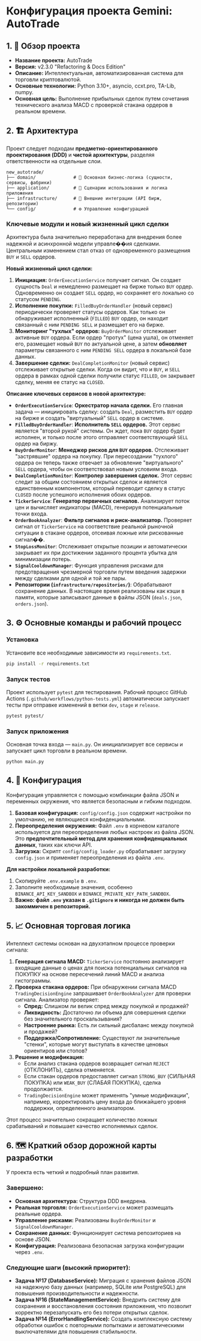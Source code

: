 # Конфигурация проекта Gemini: AutoTrade

## 1. 🎯 Обзор проекта

- **Название проекта:** AutoTrade
- **Версия:** v2.3.0 "Refactoring & Docs Edition"
- **Описание:** Интеллектуальная, автоматизированная система для торговли криптовалютой.
- **Основные технологии:** Python 3.10+, asyncio, ccxt.pro, TA-Lib, numpy.
- **Основная цель:** Выполнение прибыльных сделок путем сочетания технического анализа MACD с проверкой стакана ордеров в реальном времени.

## 2. 🏗️ Архитектура

Проект следует подходам **предметно-ориентированного проектирования (DDD)** и **чистой архитектуры**, разделяя ответственности на отдельные слои.

```
new_autotrade/
├── domain/              # 🧠 Основная бизнес-логика (сущности, сервисы, фабрики)
├── application/         # 🚀 Сценарии использования и логика приложения
├── infrastructure/      # 🔌 Внешние интеграции (API бирж, репозитории)
└── config/              # ⚙️ Управление конфигурацией
```

### Ключевые модули и новый жизненный цикл сделки

Архитектура была значительно переработана для внедрения более надежной и асинхронной модели управле��ия сделками. Центральным изменением стал отказ от одновременного размещения `BUY` и `SELL` ордеров.

**Новый жизненный цикл сделки:**

1.  **Инициация:** `OrderExecutionService` получает сигнал. Он создает сущность `Deal` и немедленно размещает на бирже только `BUY` ордер. Одновременно он создает `SELL` ордер, но сохраняет его локально со статусом `PENDING`.
2.  **Исполнение покупки:** `FilledBuyOrderHandler` (новый сервис) периодически проверяет статусы ордеров. Как только он обнаруживает исполненный (`FILLED`) `BUY` ордер, он находит связанный с ним `PENDING SELL` и размещает его на бирже.
3.  **Мониторинг "тухлых" ордеров:** `BuyOrderMonitor` отслеживает активные `BUY` ордера. Если ордер "протух" (цена ушла), он отменяет его, размещает новый `BUY` по актуальной цене, а затем **обновляет** параметры связанного с ним `PENDING SELL` ордера в локальной базе данных.
4.  **Завершение сделки:** `DealCompletionMonitor` (новый сервис) отслеживает открытые сделки. Когда он видит, что и `BUY`, и `SELL` ордера в рамках одной сделки получили статус `FILLED`, он закрывает сделку, меняя ее статус на `CLOSED`.

**Описание ключевых сервисов в новой архитектуре:**

- **`OrderExecutionService`**: **Оркестратор начала сделки.** Его главная задача — инициировать сделку: создать `Deal`, разместить `BUY` ордер на бирже и создать "виртуальный" `SELL` ордер в системе.
- **`FilledBuyOrderHandler`**: **Исполнитель `SELL` ордеров.** Этот сервис является "второй рукой" системы. Он ждет, пока `BUY` ордер будет исполнен, и только после этого отправляет соответствующий `SELL` ордер на биржу.
- **`BuyOrderMonitor`**: **Менеджер рисков для `BUY` ордеров.** Отслеживает "застрявшие" ордера на покупку. При пересоздании "тухлого" ордера он теперь также отвечает за обновление "виртуального" `SELL` ордера, чтобы он соответствовал новым условиям входа.
- **`DealCompletionMonitor`**: **Контролер завершения сделок.** Этот сервис следит за общим состоянием открытых сделок и является единственным компонентом, который переводит сделку в статус `CLOSED` после успешного исполнения обоих ордеров.
- **`TickerService`**: **Генератор первичных сигналов.** Анализирует поток цен и вычисляет индикаторы (MACD), генерируя потенциальные точки входа.
- **`OrderBookAnalyzer`**: **Фильтр сигналов и риск-анализатор.** Проверяет сигнал от `TickerService` на соответствие реальной рыночной ситуации в стакане ордеров, отсеивая ложные или рискованные сигнал��.
- **`StopLossMonitor`**: Отслеживает открытые позиции и автоматически закрывает их при достижении заданного процента убытка для минимизации потерь.
- **`SignalCooldownManager`**: Функция управления рисками для предотвращения чрезмерной торговли путем введения задержки между сделками для одной и той же пары.
- **Репозитории (`infrastructure/repositories/`)**: Обрабатывают сохранение данных. В настоящее время реализованы как кэши в памяти, которые записывают данные в файлы JSON (`deals.json`, `orders.json`).

## 3. ⚙️ Основные команды и рабочий процесс

### Установка
Установите все необходимые зависимости из `requirements.txt`.
```bash
pip install -r requirements.txt
```

### Запуск тестов
Проект использует `pytest` для тестирования. Рабочий процесс GitHub Actions (`.github/workflows/python-tests.yml`) автоматически запускает тесты при отправке изменений в ветки `dev`, `stage` и `release`.
```bash
pytest pytest/
```

### Запуск приложения
Основная точка входа — `main.py`. Он инициализирует все сервисы и запускает цикл торговли в реальном времени.
```bash
python main.py
```

## 4. 🔧 Конфигурация

Конфигурация управляется с помощью комбинации файла JSON и переменных окружения, что является безопасным и гибким подходом.

1.  **Базовая конфигурация:** `config/config.json` содержит настройки по умолчанию, не являющиеся конфиденциальными.
2.  **Переопределения окружения:** Файл `.env` в корневом каталоге используется для переопределения любых настроек из файла JSON. Это **предпочтительный метод для хранения конфиденциальных данных**, таких как ключи API.
3.  **Загрузка:** Скрипт `config/config_loader.py` обрабатывает загрузку `config.json` и применяет переопределения из файла `.env`.

**Для настройки локальной разработки:**
1.  Скопируйте `.env.example` в `.env`.
2.  Заполните необходимые значения, особенно `BINANCE_API_KEY_SANDBOX` и `BINANCE_PRIVATE_KEY_PATH_SANDBOX`.
3.  **Важно: файл `.env` указан в `.gitignore` и никогда не должен быть закоммичен в репозиторий.**

## 5. 📈 Основная торговая логика

Интеллект системы основан на двухэтапном процессе проверки сигнала:

1.  **Генерация сигнала MACD:** `TickerService` постоянно анализирует входящие данные о ценах для поиска потенциальных сигналов на ПОКУПКУ на основе пересечений линий MACD и анализа гистограммы.
2.  **Проверка стакана ордеров:** При обнаружении сигнала MACD `TradingDecisionEngine` запрашивает `OrderBookAnalyzer` для проверки сигнала. Анализатор проверяет:
    - **Спред:** Слишком ли велик спред между покупкой и продажей?
    - **Ликвидность:** Достаточно ли объема для совершения сделки без значительного проскальзывания?
    - **Настроение рынка:** Есть ли сильный дисбаланс между покупкой и продажей?
    - **Поддержка/Сопротивление:** Существуют ли значительные "стенки", которые могут выступать в качестве ценовых ориентиров или стопов?
3.  **Решение и модификация:**
    - Если анализ стакана ордеров возвращает сигнал `REJECT` (ОТКЛОНИТЬ), сделка отменяется.
    - Если стакан ордеров предоставляет сигнал `STRONG_BUY` (СИЛЬНАЯ ПОКУПКА) или `WEAK_BUY` (СЛАБАЯ ПОКУПКА), сделка продолжается.
    - `TradingDecisionEngine` может применять "умные модификации", например, корректировать цену входа до ближайшего уровня поддержки, определенного анализатором.

Этот процесс значительно сокращает количество ложных срабатываний и повышает качество исполняемых сделок.

## 6. 🗺️ Краткий обзор дорожной карты разработки

У проекта есть четкий и подробный план развития.

### Завершено:
- **Основная архитектура:** Структура DDD внедрена.
- **Реальная торговля:** `OrderExecutionService` может размещать реальные ордера.
- **Управление рисками:** Реализованы `BuyOrderMonitor` и `SignalCooldownManager`.
- **Сохранение данных:** Функционирует система репозиториев на основе JSON.
- **Конфигурация:** Реализована безопасная загрузка конфигурации через `.env`.

### Следующие шаги (высокий приоритет):
- **Задача №17 (DatabaseService):** Миграция с хранения файлов JSON на надежную базу данных (например, SQLite или PostgreSQL) для повышения производительности и надежности.
- **Задача №16 (StateManagementService):** Внедрить систему для сохранения и восстановления состояния приложения, что позволит корректно перезапускать его без потери открытых сделок.
- **Задача №14 (ErrorHandlingService):** Создать комплексную систему обработки ошибок с повторными попытками и автоматическими выключателями для повышения стабильности.